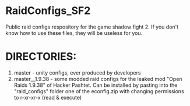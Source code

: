 # RaidConfigs_SF2

Public raid configs respository for the game shadow fight 2. If you don't know how to use these files, they will be useless for you.

# DIRECTORIES:
  1) master - unity configs, ever produced by developers
  2) master__1.9.38 - some modded raid configs for the leaked mod "Open Raids 1.9.38" of Hacker Pashtet. Can be installed by pasting into the "raid_configs" folder one of the econfig.zip with changing permissions to r-xr-xr-x (read & execute)
